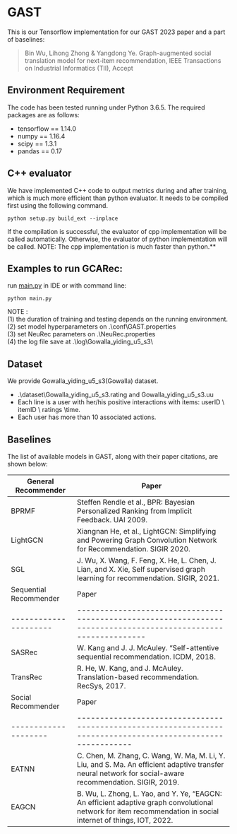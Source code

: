 # GAST
This is our Tensorflow implementation for our GAST 2023 paper and a part of baselines:

>Bin Wu, Lihong Zhong & Yangdong Ye. Graph-augmented social translation model for next-item recommendation, IEEE Transactions on Industrial Informatics (TII), Accept

## Environment Requirement
The code has been tested running under Python 3.6.5. The required packages are as follows:
* tensorflow == 1.14.0
* numpy == 1.16.4
* scipy == 1.3.1
* pandas == 0.17

## C++ evaluator
We have implemented C++ code to output metrics during and after training, which is much more efficient than python evaluator. It needs to be compiled first using the following command. 
```
python setup.py build_ext --inplace
```
If the compilation is successful, the evaluator of cpp implementation will be called automatically.
Otherwise, the evaluator of python implementation will be called.
NOTE: The cpp implementation is much faster than python.**

## Examples to run GCARec:
run [main.py](./main.py) in IDE or with command line:
```
python main.py
```

NOTE :   
(1) the duration of training and testing depends on the running environment.  
(2) set model hyperparameters on .\conf\GAST.properties  
(3) set NeuRec parameters on .\NeuRec.properties  
(4) the log file save at .\log\Gowalla_yiding_u5_s3\  

## Dataset
We provide Gowalla_yiding_u5_s3(Gowalla) dataset.
  * .\dataset\Gowalla_yiding_u5_s3.rating and Gowalla_yiding_u5_s3.uu
  *  Each line is a user with her/his positive interactions with items: userID \ itemID \ ratings \time.
  *  Each user has more than 10 associated actions.

## Baselines
The list of available models in GAST, along with their paper citations, are shown below:

| General Recommender | Paper                                                                                                         |
|---------------------|---------------------------------------------------------------------------------------------------------------|
| BPRMF               | Steffen Rendle et al., BPR: Bayesian Personalized Ranking from Implicit Feedback. UAI 2009.                   |
| LightGCN            | Xiangnan He, et al., LightGCN: Simplifying and Powering Graph Convolution Network for Recommendation. SIGIR 2020.|
| SGL                 | J. Wu, X. Wang, F. Feng, X. He, L. Chen, J. Lian, and X. Xie,  Self supervised graph learning for recommendation. SIGIR, 2021.|
| Sequential Recommender | Paper                                                                                                      |
|---------------------|---------------------------------------------------------------------------------------------------------------|
|SASRec          |W. Kang and J. J. McAuley. “Self-attentive sequential recommendation. ICDM, 2018.|
|TransRec        |R. He, W. Kang, and J. McAuley. Translation-based recommendation. RecSys, 2017.|
| Social Recommender | Paper                                                                                                      |
|--------------------|------------------------------------------------------------------------------------------------------------|
| EATNN              | C. Chen, M. Zhang, C. Wang, W. Ma, M. Li, Y. Liu, and S. Ma. An efficient adaptive transfer neural network for social-aware recommendation. SIGIR, 2019.|
| EAGCN              | B. Wu, L. Zhong, L. Yao, and Y. Ye, “EAGCN: An efficient adaptive graph convolutional network for item recommendation in social internet of things, IOT, 2022.|
